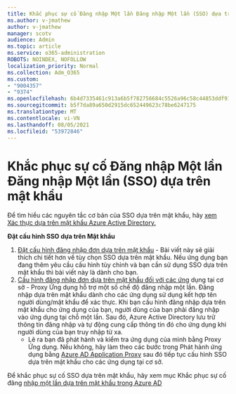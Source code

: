 ```yaml
---
title: Khắc phục sự cố Đăng nhập Một lần Đăng nhập Một lần (SSO) dựa trên mật khẩu
ms.author: v-jmathew
author: v-jmathew
manager: scotv
audience: Admin
ms.topic: article
ms.service: o365-administration
ROBOTS: NOINDEX, NOFOLLOW
localization_priority: Normal
ms.collection: Adm_O365
ms.custom:
- "9004357"
- "9374"
ms.openlocfilehash: 6b4d7335461c913a6b5f782756684c5526a96c58c44853ddf9154aa51607bd4a
ms.sourcegitcommit: b5f7da89a650d2915dc652449623c78be6247175
ms.translationtype: MT
ms.contentlocale: vi-VN
ms.lasthandoff: 08/05/2021
ms.locfileid: "53972846"
---
```

# <a name="troubleshoot-password-based-seamless-single-sign-on-sso-issues"></a>Khắc phục sự cố Đăng nhập Một lần Đăng nhập Một lần (SSO) dựa trên mật khẩu

Để tìm hiểu các nguyên tắc cơ bản của SSO dựa trên mật khẩu, hãy [xem Xác thực dựa trên mật khẩu Azure Active Directory.](https://docs.microsoft.com/azure/active-directory/fundamentals/auth-password-based-sso)

**Đặt cấu hình SSO dựa trên Mật khẩu**

1. [Đặt cấu hình đăng nhập đơn dựa trên mật khẩu](https://docs.microsoft.com/azure/active-directory/manage-apps/configure-password-single-sign-on-non-gallery-applications) - Bài viết này sẽ giải thích chi tiết hơn về tùy chọn SSO dựa trên mật khẩu. Nếu ứng dụng bạn đang thêm yêu cầu cấu hình tùy chỉnh và bạn cần sử dụng SSO dựa trên mật khẩu thì bài viết này là dành cho bạn.
2. [Cấu hình đăng nhập đơn dựa trên mật khẩu đối với các ứng](https://docs.microsoft.com/azure/active-directory/manage-apps/application-proxy-configure-single-sign-on-password-vaulting) dụng tại cơ sở - Proxy Ứng dụng hỗ trợ một số chế độ đăng nhập một lần. Đăng nhập dựa trên mật khẩu dành cho các ứng dụng sử dụng kết hợp tên người dùng/mật khẩu để xác thực. Khi bạn cấu hình đăng nhập dựa trên mật khẩu cho ứng dụng của bạn, người dùng của bạn phải đăng nhập vào ứng dụng tại chỗ một lần. Sau đó, Azure Active Directory lưu trữ thông tin đăng nhập và tự động cung cấp thông tin đó cho ứng dụng khi người dùng của bạn truy nhập từ xa.
    - Lẽ ra bạn đã phát hành và kiểm tra ứng dụng của mình bằng Proxy Ứng dụng. Nếu không, hãy làm theo các bước trong Phát hành ứng dụng bằng [Azure AD Application Proxy](https://docs.microsoft.com/azure/active-directory/manage-apps/application-proxy-add-on-premises-application) sau đó tiếp tục cấu hình SSO dựa trên mật khẩu cho các ứng dụng tại cơ sở.

Để khắc phục sự cố SSO dựa trên mật khẩu, hãy xem mục Khắc phục sự cố đăng [nhập một lần dựa trên mật khẩu trong Azure AD](https://docs.microsoft.com/azure/active-directory/manage-apps/troubleshoot-password-based-sso)
